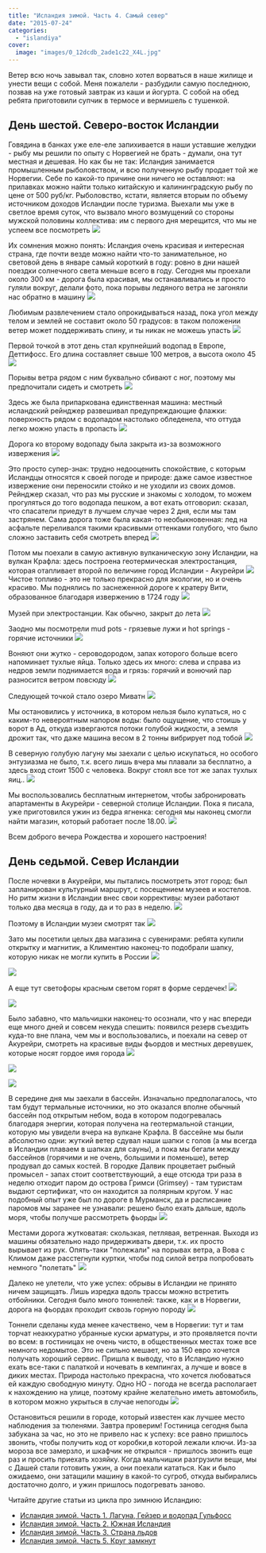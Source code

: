 ```yaml
---
title: "Исландия зимой. Часть 4. Самый север"
date: "2015-07-24"
categories: 
  - "islandiya"
cover:
  image: "images/0_12dcdb_2ade1c22_X4L.jpg"
---
```


Ветер всю ночь завывал так, словно хотел ворваться в наше жилище и унести вещи с собой. Меня пожалели - разбудили самую последнюю, позвав на уже готовый завтрак из каши и йогурта. С собой на обед ребята приготовили супчик в термосе и вермишель с тушенкой.

<!--more-->

## День шестой. Северо-восток Исландии

Говядина в банках уже еле-еле запихивается в наши уставшие желудки - рыбу мы решили по опыту с Норвегией не брать - думали, она тут местная и дешевая. Но как бы не так: Исландия занимается промышленным рыболовством, и всю полученную рыбу продает той же Норвегии. Себе по какой-то причине они ничего не оставляют: на прилавках можно найти только китайскую и калининградскую рыбу по цене от 500 руб/кг. Рыболовство, кстати, является вторым по объему источником доходов Исландии после туризма. Выехали мы уже в светлое время суток, что вызвало много возмущений со стороны мужской половины коллектива: им с первого дня мерещится, что мы не успеем все посмотреть [![](images/0_12dc8c_fe6ebbcd_XXL.jpg)](https://fotki.yandex.ru/next/users/klimentij511/album/464271/view/1236108?page=12)

Их сомнения можно понять: Исландия очень красивая и интересная страна, где почти везде можно найти что-то занимательное, но световой день в январе самый короткий в году: ровно в дни нашей поездки солнечного света меньше всего в году. Сегодня мы проехали около 300 км - дорога была красивая, мы останавливались и просто гуляли вокруг, делали фото, пока порывы ледяного ветра не загоняли нас обратно в машину [![](images/0_12dc91_2f11e60d_XXL.jpg)](https://fotki.yandex.ru/next/users/klimentij511/album/464271/view/1236113?page=12)

Любимым развлечением стало опрокидываться назад, пока угол между телом и землей не составит около 50 градусов: в таком положении ветер может поддерживать спину, и ты никак не можешь упасть [![](images/0_12dca0_d43c015_XXL.jpg)](https://fotki.yandex.ru/next/users/klimentij511/album/464271/view/1236128?page=13)

Первой точкой в этот день стал крупнейший водопад в Европе, Деттифосс. Его длина составляет свыше 100 метров, а высота около 45 [![](images/0_12dc9a_464f2598_XXL.jpg)](https://fotki.yandex.ru/next/users/klimentij511/album/464271/view/1236122?page=13)

Порывы ветра рядом с ним буквально сбивают с ног, поэтому мы предпочитали сидеть и смотреть [![](images/0_12dc9e_46a48011_XXL.jpg)](https://fotki.yandex.ru/next/users/klimentij511/album/464271/view/1236126?page=13)

Здесь же была припаркована единственная машина: местный исландский рейнджер развешивал предупреждающие флажки: поверхность рядом с водопадом настолько обледенела, что оттуда легко можно упасть в пропасть [![](images/0_12dc9f_7f28f4cf_XXL.jpg)](https://fotki.yandex.ru/next/users/klimentij511/album/464271/view/1236127?page=13)

Дорога ко второму водопаду была закрыта из-за возможного извержения [![](images/0_12dc97_e9a7d210_XXL.jpg)](https://fotki.yandex.ru/next/users/klimentij511/album/464271/view/1236119?page=13)

Это просто супер-знак: трудно недооценить спокойствие, с которым Исландцы относятся к своей погоде и природе: даже самое известное извержение они переносили стойко и не уходили из своих домов. Рейнджер сказал, что раз мы русские и знакомы с холодом, то можем прогуляться до того водопада пешком, а вот ехать отговорил: сказал, что спасатели приедут в лучшем случае через 2 дня, если мы там застрянем. Сама дорога тоже была какая-то необыкновенная: лед на асфальте переливался такими красивыми оттенками голубого, что было сложно заставить себя смотреть вперед [![](images/0_12dc98_f8f5c5ea_XXL.jpg)](https://fotki.yandex.ru/next/users/klimentij511/album/464271/view/1236120?page=13)

Потом мы поехали в самую активную вулканическую зону Исландии, на вулкан Крафла: здесь построена геотермическая электростанция, которая отапливает второй по величине город Исландии - Акурейри [![](images/0_12dcb0_a0886ac8_XXL.jpg)](https://fotki.yandex.ru/next/users/klimentij511/album/464271/view/1236144?page=14) Чистое топливо - это не только прекрасно для экологии, но и очень красиво. Мы поднялись по заснеженной дороге к кратеру Вити, образованное благодаря извержению в 1724 году [![](images/0_12dcaf_3d490817_XXL.jpg)](https://fotki.yandex.ru/next/users/klimentij511/album/464271/view/1236143?page=14)

Музей при электростанции. Как обычно, закрыт до лета [![](images/0_12dcb3_3d1a0bbe_XXL.jpg)](https://fotki.yandex.ru/next/users/klimentij511/album/464271/view/1236147?page=14)

Заодно мы посмотрели mud pots - грязевые лужи и hot springs - горячие источники [![](images/0_12dca2_3f264fb_XXL.jpg)](https://fotki.yandex.ru/next/users/klimentij511/album/464271/view/1236130?page=13)

Воняют они жутко - сероводородом, запах которого больше всего напоминает тухлые яйца. Только здесь их много: слева и справа из недров земли поднимается вода и грязь: горячий и вонючий пар разносится ветром повсюду [![](images/0_12dca5_2028d2f4_XXL.jpg)](https://fotki.yandex.ru/next/users/klimentij511/album/464271/view/1236133?page=13)

Следующей точкой стало озеро Миватн [![](images/0_12dcb9_7e8e77c0_XXL.jpg)](https://fotki.yandex.ru/next/users/klimentij511/album/464271/view/1236153?page=14)

Мы остановились у источника, в котором нельзя было купаться, но с каким-то невероятным напором воды: было ощущение, что стоишь у ворот в Ад, откуда извергаются потоки голубой жидкости, а земля дрожит так, что даже машина весом в 2 тонны вибрирует под тобой [![](images/0_12dcbb_dafcc8e7_XXL.jpg)](https://fotki.yandex.ru/next/users/klimentij511/album/464271/view/1236155?page=14)

В северную голубую лагуну мы заехали с целью искупаться, но особого энтузиазма не было, т.к. всего лишь вчера мы плавали за бесплатно, а здесь вход стоит 1500 с человека. Вокруг стоял все тот же запах тухлых яиц.. [![](images/0_12dcbc_1cc7189c_XXL.jpg)](https://fotki.yandex.ru/next/users/klimentij511/album/464271/view/1236156?page=14)

Мы воспользовались бесплатным интернетом, чтобы забронировать апартаменты в Акурейри - северной столице Исландии. Пока я писала, уже приготовился ужин из бедра ягненка: сегодня мы наконец смогли найти магазин, который работает после 18.00. [![](images/0_12dcc0_b1459439_XXL.jpg)](https://fotki.yandex.ru/next/users/klimentij511/album/464271/view/1236160?page=14)

Всем доброго вечера Рождества и хорошего настроения!

## День седьмой. Север Исландии

После ночевки в Акурейри, мы пытались посмотреть этот город: был запланирован культурный маршрут, с посещением музеев и костелов. Но ритм жизни в Исландии внес свои коррективы: музеи работают только два месяца в году, да и то раз в неделю. [![](images/0_12dcc1_7bd3dfbf_XXL.jpg)](https://fotki.yandex.ru/next/users/klimentij511/album/464271/view/1236161?page=15)

Поэтому в Исландии музеи смотрят так [![](images/0_12dcc2_578ebf90_XXL.jpg)](https://fotki.yandex.ru/next/users/klimentij511/album/464271/view/1236162?page=15)

Зато мы посетили целых два магазина с сувенирами: ребята купили открытку и магнитик, а Климентию наконец-то подобрали шапку, которую никак не могли купить в России [![](images/0_12dcc8_9025a391_XXL.jpg)](https://fotki.yandex.ru/next/users/klimentij511/album/464271/view/1236168?page=15)

[![](images/0_12dcc9_b2fed253_XXL.jpg)](https://fotki.yandex.ru/next/users/klimentij511/album/464271/view/1236169?page=15)

А еще тут светофоры красным светом горят в форме сердечек! [![](images/0_12dcc4_5e6bedc3_XXL.jpg)](https://fotki.yandex.ru/next/users/klimentij511/album/464271/view/1236164?page=15)

[![](images/0_12dcc5_c7c685ea_XXL.jpg)](https://fotki.yandex.ru/next/users/klimentij511/album/464271/view/1236165?page=15)

Было забавно, что мальчишки наконец-то осознали, что у нас впереди еще много дней и совсем некуда спешить: появился резерв съездить куда-то вне плана, чем мы и воспользовались, и поехали на север от Акурейри, смотреть на красивые виды фьордов и местных деревушек, которые носят гордое имя города [![](images/0_12dccf_eb601441_XXL.jpg)](https://fotki.yandex.ru/next/users/klimentij511/album/464271/view/1236175?page=15)

[![](images/0_12dcce_e9356ac7_XXL.jpg)](https://fotki.yandex.ru/next/users/klimentij511/album/464271/view/1236174?page=15)

[![](images/0_12dcd4_d46e7618_XXL.jpg)](https://fotki.yandex.ru/next/users/klimentij511/album/464271/view/1236180?page=15)

В середине дня мы заехали в бассейн. Изначально предполагалось, что там будут термальные источники, но это оказался вполне обычный бассейн под открытым небом, вода в котором подогревалась благодаря энергии, которая получена на геотермальной станции, которую мы увидели вчера на вулкане Крафла. В бассейне мы были абсолютно одни: жуткий ветер сдувал наши шапки с голов (а мы всегда в Исландии плаваем в шапках для сауны), а пока мы бегали между бассейнов (горячими и не очень, большими и поменьше), ветер продувал до самых костей. В городке Далвик процветает рыбный промысел - запах стоит соответствующий, а еще отсюда три раза в неделю отходит паром до острова Гримси (Grimsey) - там туристам выдают сертификат, что он находится за полярным кругом. У нас подобный опыт уже был по дороге в Мурманск, да и расписание паромов мы заранее не узнавали: решено было ехать дальше, вдоль моря, чтобы получше рассмотреть фьорды [![](images/0_12dcdb_2ade1c22_XXL.jpg)](https://fotki.yandex.ru/next/users/klimentij511/album/464271/view/1236187?page=15)

Местами дорога жутковатая: скользкая, петлявая, ветренная. Выходя из машины обязательно надо придерживать двери, т.к. их просто вырывает из рук. Опять-таки "полежали" на порывах ветра, а Вова с Климом даже расстегнули куртки, чтобы под силой ветра попробовать немного "полетать" [![](images/0_12dce0_5218b890_XXL.jpg)](https://fotki.yandex.ru/next/users/klimentij511/album/464271/view/1236192?page=16)

Далеко не улетели, что уже успех: обрывы в Исландии не принято ничем защищать. Лишь изредка вдоль трассы можно встретить отбойники. Сегодня было много тоннелей: также, как и в Норвегии, дорога на фьордах проходит сквозь горную породу [![](images/0_12dcd9_f848e93b_XXL.jpg)](https://fotki.yandex.ru/next/users/klimentij511/album/464271/view/1236185?page=16)

Тоннели сделаны куда менее качествено, чем в Норвегии: тут и там торчат неаккуратно убранные куски арматуры, и это проявляется почти во всем: в гостиницах не очень чисто, в общественных местах тоже все немного недомытое. Это не сильно мешает, но за 150 евро хочется получать хороший сервис. Пришла к выводу, что в Исландию нужно ехать все-таки с палаткой и ночевать в кемпингах, а лучше и вовсе в диких местах. Природа настолько прекрасна, что хочется любоваться ей каждую свободную минуту. Одно НО - погода не всегда располагает к нахождению на улице, поэтому крайне желательно иметь автомобиль, в котором можно укрыться в случае непогоды [![](images/0_12dcdd_dda8ac02_XXL.jpg)](https://fotki.yandex.ru/next/users/klimentij511/album/464271/view/1236189?page=16)

Остановиться решили в городе, который известен как лучшее место наблюдения за тюленями. Завтра проверим! Гостиница сегодня была забукана за час, но это не привело нас к успеху: все равно пришлось звонить, чтобы получить код от коробки,в которой лежали ключи. Из-за мороза все замерзло, и шкафчик не открылся - пришлось звонить еще раз и просить приехать хозяйку. Когда мальчишки разгрузили вещи, мы с Дашей стали готовить ужин, а они поехали кататься. Как и было ожидаемо, они затащили машину в какой-то сугроб, откуда выбирались достаточно долго, и ужин пришлось подогревать заново.

Читайте другие статьи из цикла про зимнюю Исландию:

- [Исландия зимой. Часть 1. Лагуна, Гейзер и водопад Гульфосс](https://vodpop.ru/islandiya-zimoy-chast-1-laguna-geyzer-i-vodopad-gulfoss/)
- [Исландия зимой. Часть 2. Южная Исландия](https://vodpop.ru/islandiya-zimoy-chast-2-yuzhnaya-islandiya/)
- [Исландия зимой. Часть 3. Страна льдов](https://vodpop.ru/islandiya-zimoy-chast-3-strana-ldov/)
- [Исландия зимой. Часть 5. Круг замкнут](https://vodpop.ru/islandiya-zimoy-chast-5-krug-zamknut/)
